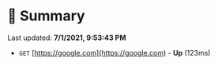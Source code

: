 # 📖 Summary
Last updated: **7/1/2021, 9:53:43 PM**

- `GET` [https://google.com](https://google.com) - **Up** (123ms)
